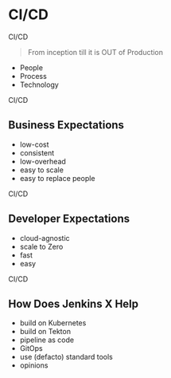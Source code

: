 <!-- .slide: class="dark center" -->

# CI/CD


<!-- .slide: class="dark center" -->
<div class="label">CI/CD</div>

> From inception till it is OUT of Production

* People<!-- .element: class="fragment" -->
* Process<!-- .element: class="fragment" -->
* Technology<!-- .element: class="fragment" -->


<!-- .slide: class="dark center" -->
<div class="label">CI/CD</div>

## Business Expectations

* low-cost<!-- .element: class="fragment" -->
* consistent<!-- .element: class="fragment" -->
* low-overhead<!-- .element: class="fragment" -->
* easy to scale<!-- .element: class="fragment" -->
* easy to replace people<!-- .element: class="fragment" -->


<!-- .slide: class="dark center" -->
<div class="label">CI/CD</div>

## Developer Expectations

* cloud-agnostic<!-- .element: class="fragment" -->
* scale to Zero<!-- .element: class="fragment" -->
* fast<!-- .element: class="fragment" -->
* easy<!-- .element: class="fragment" -->


<!-- .slide: class="dark center" -->
<div class="label">CI/CD</div>

## How Does Jenkins X Help

* build on Kubernetes<!-- .element: class="fragment" -->
* build on Tekton<!-- .element: class="fragment" -->
* pipeline as code<!-- .element: class="fragment" -->
* GitOps<!-- .element: class="fragment" -->
* use (defacto) standard tools<!-- .element: class="fragment" -->
* opinions<!-- .element: class="fragment" -->